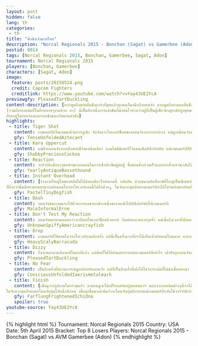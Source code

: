 ```yaml
---
layout: post
hidden: false
lang: th
categories:
 - th
title: "ศึกชิงเจ้ามวยไทย"
description: "Norcal Regionals 2015 - Bonchan (Sagat) vs Gamerbee (Adon)"
postid: 0014
tags: [Norcal Regionals 2015, Bonchan, Gamerbee, Sagat, Adon]
tournament: Norcal Regionals 2015
players: [Bonchan, Gamerbee]
characters: [Sagat, Adon]
image:
  feature: posts/20150524.png
  credit: Capcom Fighters
  creditlink: https://www.youtube.com/watch?v=Yay43UE2YcA
previewgfy: PleasedTartDuckling
content-description: [หากพูดถึงสกัดที่แข็งแกร่งที่สุดแล้วทุกคนก็คงนึกถึงบอนจัง หากพูดถึงอาดอนที่แข็งแกร่งที่สุดแล้วทุกคนก็คงนึกถึงเกมเมอร์บี สองคนต่างก็มีดีกรีเป็นถึงรองแชมป์งานเอโวลูชัน 
(รวมถึงรองแชมป์ในอีกหลายๆงานด้วย ฮา) นี่เป็นอีกหนึ่งการแข่งขันที่น่าสนใจระหว่างผู้ที่เป็นผู้เชี่ยวชาญระดับสูงสุดของตัวละครมวยไทยทั้งสองตัวในเกมสตรีทไฟเตอร์ ผู้แพ้จะได้อันดับ 4 และผู้ชนะจะต้องไปพบกับนัคเคิ้ลดูและไดโกะ
ที่รออยู่ในรอบรองและรอบชิงชนะเลิศตามลำดับ]
highlights:
 - title: Tiger Shot
   content: เกมเมอร์บีเริ่มเกมมาด้วยการดูเชิง จับจังหวะไทเกอร์ช็อตของบอนจังจากระยะห่างๆ แต่ดูเหมือนว่าเค้าจะจับจังหวะไม่ได้ซักนิด ฝ่ายบอนจังเองก็ไม่สนอะไรปล่อยไทเกอร์ช็อตต่อไปเรื่อยๆจนได้พลังครึ่งหลอดมาฟรีๆ
   gfy: TenseUnfoldedAztecant
 - title: Kara Uppercut
   content: แม้ฝ่ายบอนจังจะเหลือพลังชีวิตแค่นิดเดียว แถมไม่มีมิเตอร์ไว้แคนเซิลอัปเปอร์คัท แต่เกมเมอร์บีก็ยังรักษาระยะอยู่ห่างๆไม่บุกเข้าไปตรงๆ แต่เหมือนบอนจังจะอ่านจังหวะได้ดีกว่า ทั้งการยิงไทเกอร์ช็อตและการใช้คาระแคนเซิลเพื่ออัปเปอร์คัทจากระยะครึ่งจอออกมาแบบไม่มีปี่ขลุ่ย
   gfy: ShabbyPreciousCuckoo
 - title: Reaction
   content: จากัวร์คิกคืออาวุธหลักของอาดอนในการเข้าประชิดคู่ต่อสู้ ซึ่งค่อนข้างรวดเร็วและยากที่จะสวนกลับได้ทันหากไม่ได้คาดเดาไว้ล่วงหน้า แต่บอนจังส่งสาส์นให้เกมเมอร์บีถึงสองครั้งว่า เค้าพร้อมสวนจากัวร์คิกเสมอ
   gfy: YearlyAntiqueBassethound
 - title: Instant Overhead
   content: [ร่างกายใหญ่โตของสกัดไม่ได้ส่งผลดีอะไรต่อเกมนี้ กลับกัน ด้วยขนาดฮิตบ็อกซ์ที่ใหญ่เป็นพิเศษทำให้หลายๆตัวละครสามารถกระโดดโจมตีขณะลอยขึ้นกลางอากาศได้ ซึ่งเป็นการโจมตีโอเวอร์เฮดที่เร็วจนไม่มีทางรู้ตัวก่อนได้เลย 
ที่ยิ่งกว่านั้นคืออาดอนสามารถต่อคอมโบจากโอเวอร์เฮดนี้ได้อีกด้วย, ในจังหวะสุดท้ายเกมเมอร์บียังได้โชว์พลังของอัลตร้าวันที่ไว้ใช้ต่อสู้กับไทเกอร์ช็อตอีกด้วย]
   gfy: PastelTinyDogfish
 - title: Dash
   content: บอนจังชนะเกมแรกไปด้วยการแดชจากฟากหนึ่งของจอเข้าไปอัปเปอร์คัทใส่เกมเมอร์บี
   gfy: MaleInformalErne
 - title: Don't Test My Reaction
   content: บอนจังพยายามหลอกว่าจะปล่อยไทเกอร์ช็อตด้วยการ ก้มต่อยเบาหลายๆครั้ง แต่เมื่อถึงเวลาที่ปล่อยออกมาจริงๆ เกมเมอร์บีก็สวนด้วยอัลตร้าทันที เป็นการเตือนบอนจังว่าหากมีอัลตร้าแล้ว ไทเกอร์ช็อตก็ไร้ความหมาย
   gfy: UnknownSpiffyAmericancrayfish
 - title: Drop
   content: เกมเมอร์บีใช้คอมโบจากโอเวอร์เฮดอีกครั้ง แต่นี่เป็นครั้งแรกที่เราได้เห็นเค้าต่อคอมโบพลาด และบอนจังก็ไม่ปล่อยให้โอกาสนี้เสียเปล่า สวนคืนด้วยอัปเปอร์คัทอัลตร้า ชิงยกนี้มาได้จากความผิดพลาดของเกมเมอร์บี
   gfy: HeavyScalyBarracuda
 - title: Dizzy
   content: ถึงจะพลาดจนต้องแพ้ในยกที่แล้ว แต่นั่นก็ไม่ได้ส่งผลกระทบต่อเกมเมอร์บีเท่าไร เค้ายังบุกบอนจังอย่างหนักจนสตัน และก็ยังต่อคอมโบโอเวอร์เฮดเพื่อแสดงให้เห็นอีกด้วยว่า เค้าไม่มีปัญหาอะไรกับการใช้คอมโบนี้
   gfy: PleasedTartDuckling
 - title: No Fear
   content: เป็นอีกครั้งที่สถานการณ์ดูแย่สำหรับบอนจัง แต่ก็เป็นอีกครั้งที่เค้าได้โชว์การเล่นที่ไม่น่าเชื่อออกมา ทั้งการบุกหนัก การคอมเฟิร์มคอมโบ รวมถึงการอัปเปอร์คัทเสี่ยงดวงในครั้งสุดท้ายที่ทำให้เค้าชิงยกนี้มาได้
   gfy: ConsciousUnfoldedIaerismetalmark
 - title: Finish
   content: [เมื่อดูจากรูปเกมโดยรวมแล้ว อาดอนดูจะได้เปรียบสกัดอยู่พอสมควร นอกจากเทคนิคต่างๆที่เราได้เห็นด้านบนแล้ว เกมเมอร์บีดูจะสามารถกระโดดเข้าไปหาสกัดได้ตามใจชอบ ทำให้สกัดคุมเกมด้วยไทเกอร์ช็อตได้ลำบาก,
ในจังหวะสุดท้ายบอกโดนจับทุ่มไปหนึ่งทีก่อน เมื่อลุกขึ้นมาเค้าคิดว่าจะโดนจับทุ่มอีกรอบแต่เกมเมอร์บีกลับใช้จากัวร์คิกระยะประชิดและต่อคอมโบปิดเกมไปด้วยคะแนน 3-1]
   gfy: FarflungFrightenedIchidna
   spoiler: true
youtube-source: Yay43UE2YcA
---
```


{% highlight html %}
Tournament: Norcal Regionals 2015
Country: USA
Date: 5th April 2015
Bracket: Top 8 Losers
Players: Norcal Regionals 2015 - Bonchan (Sagat) vs AVM Gamerbee (Adon)
{% endhighlight %}
